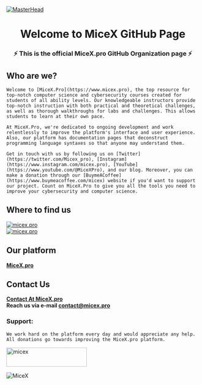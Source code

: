 <!--

**Here are some ideas to get you started:**

🙋‍♀️ A short introduction - what is your organization all about?
🌈 Contribution guidelines - how can the community get involved?
👩‍💻 Useful resources - where can the community find your docs? Is there anything else the community should know?
🍿 Fun facts - what does your team eat for breakfast?
🧙 Remember, you can do mighty things with the power of [Markdown](https://docs.github.com/github/writing-on-github/getting-started-with-writing-and-formatting-on-github/basic-writing-and-formatting-syntax)
-->

[![MasterHead](https://yt3.ggpht.com/lb_nEAutpfe29hOS-uJ2arCMYDkOyuQyIwlfZRzJJCcwPLvtBmCyVceqLDUvaz7er61KlUU3dA=w1707-fcrop64=1,00005a57ffffa5a8-k-c0xffffffff-no-nd-rj)](https://micex.pro)
<h1 align="center">Welcome to MiceX GitHub Page</h1>
<h3 align="center">⚡ This is the official MiceX.pro GitHub Organization page ⚡</h3>

## Who are we?

```
Welcome to [MiceX.Pro](https://www.micex.pro), the top resource for top-notch computer science and cybersecurity courses created for students of all ability levels. Our knowledgeable instructors provide top-notch instruction with both practical and theoretical challenges, as well as thorough walkthroughs for labs and challenges. This allows students to learn at their own pace. 

At MiceX.Pro, we're dedicated to ongoing development and work relentlessly to improve the platform's interface and user experience. Also, our platform has documentation pages that deconstruct programming language syntaxes so that anyone may understand them. 

Get in touch with us by following us on [Twitter](https://twitter.com/Micex_pro), [Instagram](https://www.instagram.com/micex.pro), [YouTube](https://www.youtube.com/@MiceXPro), and our blog. Moreover, you can make a donation through our [BuymeACoffee](https://www.buymeacoffee.com/micex) website if you'd want to support our project. Count on MiceX.Pro to give you all the tools you need to improve your cybersecurity and computer science.
```

## Where to find us
<p align="left"> <a href="https://twitter.com/micex_pro" target="blank"><img src="https://img.shields.io/twitter/follow/micex_pro?logo=twitter&style=for-the-badge" alt="micex.pro" /></a> <br>
<a href="https://instagram.com/micex.pro" target="blank"><img src="https://img.shields.io/badge/-Follow%20%40micex.pro-ff69b4?logo=instagram&style=for-the-badge&logoColor=white" alt="micex.pro" /></a> </p>

## Our platform
<b> [MiceX.pro](https://www.micex.pro) </b>

## Contact Us
<b> [Contact At MiceX.pro](https://www.micex.pro/contact.html) </b>
<br>
<b> Reach us via e-mail <a href="mailto:contact@micex.pro">contact@micex.pro</a> </b>

<h3 align="left">Support:</h3>

```
We work hard on the platform every day and would appreciate any help. All donations go towards improving the MiceX.pro platform.
```
<p><a target="_blank" href="https://www.buymeacoffee.com/micex"> <img align="left" src="https://cdn.buymeacoffee.com/buttons/v2/default-yellow.png" height="50" width="210" alt="micex" /></a></p><br><br>

<br>
<p align="left"> <img src="https://komarev.com/ghpvc/?username=micex-pro&label=Profile%20views&color=0e75b6&style=flat" alt="MiceX" /> </p>
